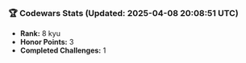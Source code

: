 ### 🏆 Codewars Stats (Updated: 2025-04-08 20:08:51 UTC)

- **Rank:** 8 kyu
- **Honor Points:** 3
- **Completed Challenges:** 1
